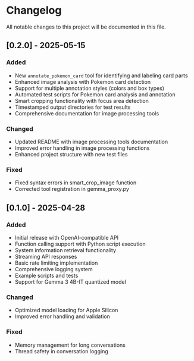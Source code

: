 # Changelog

All notable changes to this project will be documented in this file.

## [0.2.0] - 2025-05-15

### Added
- New `annotate_pokemon_card` tool for identifying and labeling card parts
- Enhanced image analysis with Pokemon card detection
- Support for multiple annotation styles (colors and box types)
- Automated test scripts for Pokemon card analysis and annotation
- Smart cropping functionality with focus area detection
- Timestamped output directories for test results
- Comprehensive documentation for image processing tools

### Changed
- Updated README with image processing tools documentation
- Improved error handling in image processing functions
- Enhanced project structure with new test files

### Fixed
- Fixed syntax errors in smart_crop_image function
- Corrected tool registration in gemma_proxy.py

## [0.1.0] - 2025-04-28

### Added
- Initial release with OpenAI-compatible API
- Function calling support with Python script execution
- System information retrieval functionality
- Streaming API responses
- Basic rate limiting implementation
- Comprehensive logging system
- Example scripts and tests
- Support for Gemma 3 4B-IT quantized model

### Changed
- Optimized model loading for Apple Silicon
- Improved error handling and validation

### Fixed
- Memory management for long conversations
- Thread safety in conversation logging